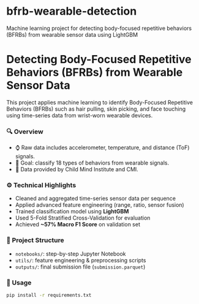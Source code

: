 # bfrb-wearable-detection
Machine learning project for detecting body-focused repetitive behaviors (BFRBs) from wearable sensor data using LightGBM
# Detecting Body-Focused Repetitive Behaviors (BFRBs) from Wearable Sensor Data

This project applies machine learning to identify Body-Focused Repetitive Behaviors (BFRBs) such as hair pulling, skin picking, and face touching using time-series data from wrist-worn wearable devices.

### 🔍 Overview

- ⌚ Raw data includes accelerometer, temperature, and distance (ToF) signals.
- 🧠 Goal: classify 18 types of behaviors from wearable signals.
- 🏢 Data provided by Child Mind Institute and CMI.

### ⚙️ Technical Highlights

- Cleaned and aggregated time-series sensor data per sequence
- Applied advanced feature engineering (range, ratio, sensor fusion)
- Trained classification model using **LightGBM**
- Used 5-Fold Stratified Cross-Validation for evaluation
- Achieved **~57% Macro F1 Score** on validation set

### 📁 Project Structure

- `notebooks/`: step-by-step Jupyter Notebook
- `utils/`: feature engineering & preprocessing scripts
- `outputs/`: final submission file (`submission.parquet`)

### 🚀 Usage

```bash
pip install -r requirements.txt
